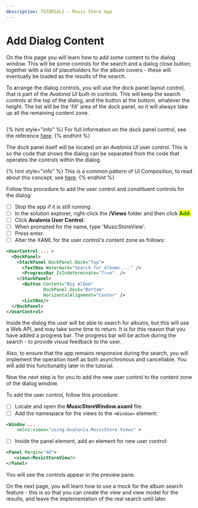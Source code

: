 ```yaml
---
description: TUTORIALS - Music Store App
---
```


# Add Dialog Content

On the this page you will learn how to add some content to the dialog window. This will be some controls for the search and a dialog close button; together with a list of placeholders for the album covers - these will eventually be loaded as the results of the search.

To arrange the dialog controls, you will use the dock panel layout control, that is part of the _Avalonia UI_ built-in controls. This will keep the search controls at the top of the dialog, and the button at the bottom, whatever the height. The list will be the 'fill' area of the dock panel, so it will always take up all the remaining content zone.&#x20;

<div style={{textAlign: 'center'}}>
  <img src="../../.gitbook/assets/image (9) (3).png" alt=""/>
</div>

{% hint style="info" %}
For full information on the dock panel control, see the reference [here](../../reference/controls/dockpanel.md).
{% endhint %}

The dock panel itself will be located on an _Avalonia UI_ user control. This is so the code that shows the dialog can be separated from the code that operates the controls within the dialog.

{% hint style="info" %}
This is a common pattern of UI Composition, to read about this concept, see [here](../../concepts/ui-composition.md).
{% endhint %}

Follow this procedure to add the user control and constituent controls for the dialog:

* [ ] Stop the app if it is still running.
* [ ] In the solution explorer, right-click the **/Views**</mark> folder and then click <mark style="color:green;">**Add**. &#x20;
* [ ] Click **Avalonia User Control**.
* [ ] When prompted for the name, type 'MusicStoreView'.
* [ ] Press enter.
* [ ] Alter the XAML for the user control's content zone as follows:

```xml
<UserControl ... >
  <DockPanel>
    <StackPanel DockPanel.Dock="Top">
      <TextBox Watermark="Search for Albums...." />
      <ProgressBar IsIndeterminate="True"  />
    </StackPanel>
      <Button Content="Buy Album" 
              DockPanel.Dock="Bottom" 
              HorizontalAlignment="Center" />
      <ListBox/>
  </DockPanel>
</UserControl>
```

Inside the dialog the user will be able to search for albums, but this will use a Web API, and may take some time to return. It is for this reason that you have added a progress bar. The progress bar will be active during the search - to provide visual feedback to the user.

Also, to ensure that the app remains responsive during the search, you will implement the operation itself as both asynchronous and cancellable.  You will add this functionality later in the tutorial.

Now the next step is for you to add the new user control to the content zone of the dialog window.&#x20;

To add the user control, follow this procedure:

* [ ] Locate and open the **MusicStoreWindow.axaml** file. &#x20;
* [ ] Add the namespace for the views to the `<Window>` element:

```xml
<Window ...
    xmlns:views="using:Avalonia.MusicStore.Views" >    
```

* [ ] Inside the panel element, add an element for new user control:

```xml
<Panel Margin="40">
   <views:MusicStoreView/>
</Panel>
```

You will see the controls appear in the preview pane.

On the next page, you will learn how to use a mock for the album search feature - this is so that you can create the view and view model for the results, and leave the implementation of the real search until later.&#x20;
